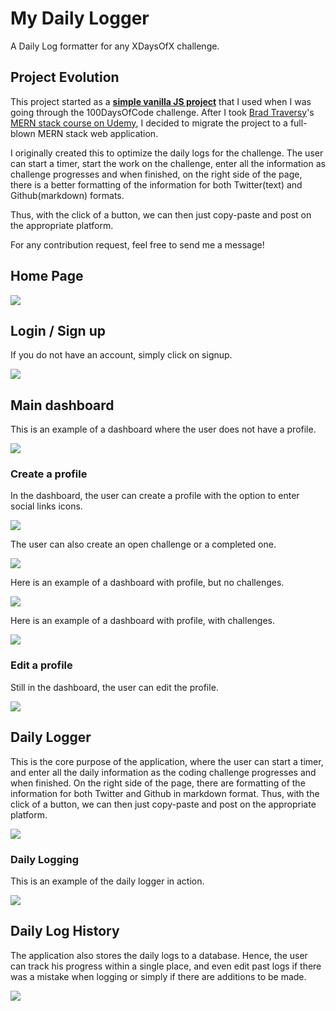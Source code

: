 # My Daily Logger

A Daily Log formatter for any XDaysOfX challenge.

## Project Evolution

This project started as a **[simple vanilla JS project](https://github.com/syldess/100daysofcode-daily-logger/)** that I used when I was going through the 100DaysOfCode challenge. After I took [Brad Traversy](https://github.com/bradtraversy)'s [MERN stack course on Udemy](https://www.udemy.com/course/mern-stack-front-to-back/), I decided to migrate the project to a full-blown MERN stack web application.

I originally created this to optimize the daily logs for the challenge. The user can start a timer, start the work on the challenge, enter all the information as challenge progresses and when finished, on the right side of the page, there is a better formatting of the information for both Twitter(text) and Github(markdown) formats.

Thus, with the click of a button, we can then just copy-paste and post on the appropriate platform.

For any contribution request, feel free to send me a message!

## Home Page

![](assets/img/home.PNG)

## Login / Sign up

If you do not have an account, simply click on signup.

![](assets/img/signup.PNG)

## Main dashboard

This is an example of a dashboard where the user does not have a profile.

![](assets/img/dashboard-noprofile.PNG)

### Create a profile

In the dashboard, the user can create a profile with the option to enter social links icons.

![](assets/img/create-profile.PNG)

The user can also create an open challenge or a completed one.

![](assets/img/add-a-challenge.PNG)

Here is an example of a dashboard with profile, but no challenges.

![](assets/img/dashboard-no-challenges.PNG)

Here is an example of a dashboard with profile, with challenges.

![](assets/img/dashboard-with-challenges.PNG)

### Edit a profile

Still in the dashboard, the user can edit the profile.

![](assets/img/edit-profile.PNG)

## Daily Logger

This is the core purpose of the application, where the user can start a timer, and enter all the daily information as the coding challenge progresses and when finished. On the right side of the page, there are formatting of the information for both Twitter and Github in markdown format. Thus, with the click of a button, we can then just copy-paste and post on the appropriate platform.

![](assets/img/dailylogger.PNG)

### Daily Logging

This is an example of the daily logger in action.

![](assets/img/dailylogging.PNG)

## Daily Log History

The application also stores the daily logs to a database. Hence, the user can track his progress within a single place, and even edit past logs if there was a mistake when logging or simply if there are additions to be made.

![](assets/img/dailyloghistoryedit.PNG)
